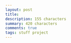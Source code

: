 ```yaml
---
layout: post
title: 
description: 155 characters
summary: 420 characters
comments: true
tags: stuff project
---
```



